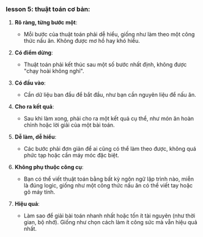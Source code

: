 ### lesson 5: thuật toán cơ bản:

1. **Rõ ràng, từng bước một**:

   - Mỗi bước của thuật toán phải dễ hiểu, giống như làm theo một công thức nấu ăn. Không được mơ hồ hay khó hiểu.

2. **Có điểm dừng**:

   - Thuật toán phải kết thúc sau một số bước nhất định, không được "chạy hoài không nghỉ".

3. **Có đầu vào**:

   - Cần dữ liệu ban đầu để bắt đầu, như bạn cần nguyên liệu để nấu ăn.

4. **Cho ra kết quả**:

   - Sau khi làm xong, phải cho ra một kết quả cụ thể, như món ăn hoàn chỉnh hoặc lời giải của một bài toán.

5. **Dễ làm, dễ hiểu**:

   - Các bước phải đơn giản để ai cũng có thể làm theo được, không quá phức tạp hoặc cần máy móc đặc biệt.

6. **Không phụ thuộc công cụ**:

   - Bạn có thể viết thuật toán bằng bất kỳ ngôn ngữ lập trình nào, miễn là đúng logic, giống như một công thức nấu ăn có thể viết tay hoặc gõ máy tính.

7. **Hiệu quả**:
   - Làm sao để giải bài toán nhanh nhất hoặc tốn ít tài nguyên (như thời gian, bộ nhớ). Giống như chọn cách làm ít công sức mà vẫn hiệu quả nhất.
